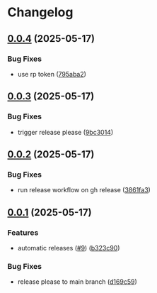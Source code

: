 # Changelog

## [0.0.4](https://github.com/cameroncuttingedge/terminal-timer/compare/v0.0.3...v0.0.4) (2025-05-17)


### Bug Fixes

* use rp token ([795aba2](https://github.com/cameroncuttingedge/terminal-timer/commit/795aba204caa0a03a5192d53e2e00059dcd26e2d))

## [0.0.3](https://github.com/cameroncuttingedge/terminal-timer/compare/v0.0.2...v0.0.3) (2025-05-17)


### Bug Fixes

* trigger release please ([9bc3014](https://github.com/cameroncuttingedge/terminal-timer/commit/9bc30144b93216d34269105ae8194059b372a3d6))

## [0.0.2](https://github.com/cameroncuttingedge/terminal-timer/compare/v0.0.1...v0.0.2) (2025-05-17)


### Bug Fixes

* run release workflow on gh release ([3861fa3](https://github.com/cameroncuttingedge/terminal-timer/commit/3861fa3a0f962ba8e86cd9db37359ddf1cdd3562))

## [0.0.1](https://github.com/cameroncuttingedge/terminal-timer/compare/v1.0.0...v0.0.1) (2025-05-17)


### Features

* automatic  releases ([#9](https://github.com/cameroncuttingedge/terminal-timer/issues/9)) ([b323c90](https://github.com/cameroncuttingedge/terminal-timer/commit/b323c906cd2d65e906b60dff887cc22a7c7f2d4a))


### Bug Fixes

* release please to main branch ([d169c59](https://github.com/cameroncuttingedge/terminal-timer/commit/d169c59ad93528ddf9b21e3cce0bf6f54faed91f))
